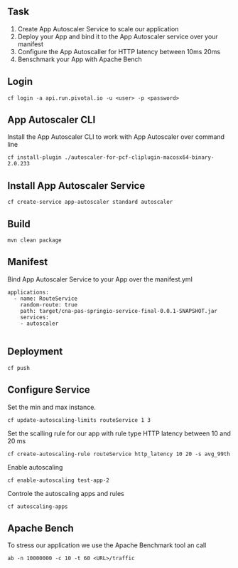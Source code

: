 ## Task 


1. Create App Autoscaler Service to scale our application 
2. Deploy your App and bind it to the App Autoscaler service over your manifest
3. Configure the App Autoscaller for HTTP latency between 10ms 20ms
3. Benschmark your App with Apache Bench 



## Login 

```
cf login -a api.run.pivotal.io -u <user> -p <password> 

```


## App Autoscaler CLI 

Install the App Autoscaler CLI to work with App Autoscaler over command line 


```
cf install-plugin ./autoscaler-for-pcf-cliplugin-macosx64-binary-2.0.233

```


## Install App Autoscaler Service 


```
cf create-service app-autoscaler standard autoscaler

```

## Build 

```
mvn clean package

```

## Manifest 

Bind App Autoscaler Service to your App over the manifest.yml 

```
applications:
  - name: RouteService 
    random-route: true
    path: target/cna-pas-springio-service-final-0.0.1-SNAPSHOT.jar
    services:
    - autoscaler
    
```

## Deployment 
```
cf push 

```



## Configure Service 


Set the min and max instance. 

```
cf update-autoscaling-limits routeService 1 3

```

Set the scalling rule for our app with rule type HTTP latency between 10 and 20 ms 


```
cf create-autoscaling-rule routeService http_latency 10 20 -s avg_99th

```

Enable autoscaling 

```
cf enable-autoscaling test-app-2

```


Controle the autoscaling apps and rules 


```
cf autoscaling-apps

```


## Apache Bench 


To stress our application we use the Apache Benchmark tool an call 

```
ab -n 10000000 -c 10 -t 60 <URL>/traffic


```
 

